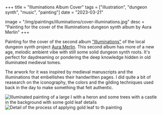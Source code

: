 +++
title = "Illuminations Album Cover"
tags = ["illustration", "dungeon synth", "music", "painting"]
date = "2023-03-21"

image = "/img/paintings/illuminations/cover-illuminations.jpg"
desc = "Painting for the cover of the Illuminations dungeon synth album by Aura Merlin"
+++

Painting for the cover of the second album ["Illuminations"](https://auramerlin.bandcamp.com/album/illuminations) of the local dungeon synth project [Aura Merlin](https://auramerlin.bandcamp.com/). This second album has more of a new age, melodic ambient vibe with still some solid dungeon synth roots. It's perfect for daydreaming or pondering the deep knowledge hidden in old illuminated medieval tomes.

The arwork for it was inspired by medieval manuscripts and the illuminations that embellishes their handwritten pages. I did quite a bit of reasearch on the iconography, the colors and the gilding techniques used back in the day to make something that felt authentic.

![Illuminated painting of a large I with a heron and some trees with a castle in the background with some gold leaf details](/img/paintings/illuminations/cover-illuminations.jpg "Illuminated painting of a large I with a heron and some trees with a castle in the background with some gold leaf details")
![Detail of the process of applying gold leaf to th painting](/img/paintings/illuminations/gold-foil.jpg "Detail of the process of applying gold leaf to th painting")